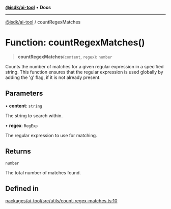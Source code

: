 [**@isdk/ai-tool**](../README.md) • **Docs**

***

[@isdk/ai-tool](../globals.md) / countRegexMatches

# Function: countRegexMatches()

> **countRegexMatches**(`content`, `regex`): `number`

Counts the number of matches for a given regular expression in a specified string.
This function ensures that the regular expression is used globally by adding the 'g' flag,
if it is not already present.

## Parameters

• **content**: `string`

The string to search within.

• **regex**: `RegExp`

The regular expression to use for matching.

## Returns

`number`

The total number of matches found.

## Defined in

[packages/ai-tool/src/utils/count-regex-matches.ts:10](https://github.com/isdk/ai-tool.js/blob/b0813174e9b350ae47231f8e5f885150313123b0/src/utils/count-regex-matches.ts#L10)

